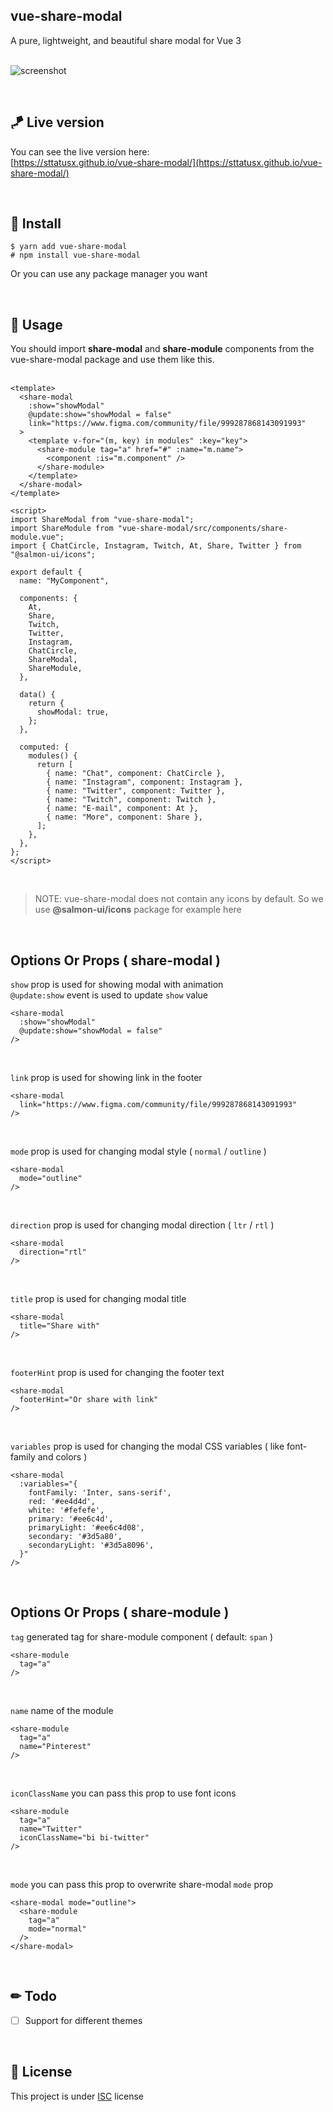 
## vue-share-modal

A pure, lightweight, and beautiful share modal for Vue 3  
  ‌

![screenshot](https://github.com/sttatusx/vue-share-modal/raw/master/screenshot.png)  

  ‌

## 🪁 Live version
You can see the live version here:  
[https://sttatusx.github.io/vue-share-modal/](https://sttatusx.github.io/vue-share-modal/)

  ‌

## 💾 Install

```shell
$ yarn add vue-share-modal
# npm install vue-share-modal
```
Or you can use any package manager you want

  ‌

## 🚀 Usage

You should import **share-modal** and **share-module** components from the vue-share-modal 
package and use them like this.  
  ‌

```vue
<template>
  <share-modal
    :show="showModal"
    @update:show="showModal = false"
    link="https://www.figma.com/community/file/999287868143091993"
  >
    <template v-for="(m, key) in modules" :key="key">
      <share-module tag="a" href="#" :name="m.name">
        <component :is="m.component" />
      </share-module>
    </template>
  </share-modal>
</template>

<script>
import ShareModal from "vue-share-modal";
import ShareModule from "vue-share-modal/src/components/share-module.vue";
import { ChatCircle, Instagram, Twitch, At, Share, Twitter } from "@salmon-ui/icons";

export default {
  name: "MyComponent",

  components: {
    At,
    Share,
    Twitch,
    Twitter,
    Instagram,
    ChatCircle,
    ShareModal,
    ShareModule,
  },

  data() {
    return {
      showModal: true,
    };
  },

  computed: {
    modules() {
      return [
        { name: "Chat", component: ChatCircle },
        { name: "Instagram", component: Instagram },
        { name: "Twitter", component: Twitter },
        { name: "Twitch", component: Twitch },
        { name: "E-mail", component: At },
        { name: "More", component: Share },
      ];
    },
  },
};
</script>
```
  ‌

> NOTE: vue-share-modal does not contain any icons by default. So we use **@salmon-ui/icons** package for example here

  ‌
  
## Options Or Props ( share-modal )

```show``` prop is used for showing modal with animation  
```@update:show``` event is used to update ```show``` value  

```vue
<share-modal
  :show="showModal"
  @update:show="showModal = false"
/>
```

  ‌
  
```link``` prop is used for showing link in the footer  

```vue
<share-modal
  link="https://www.figma.com/community/file/999287868143091993"
/>
```

  ‌
  
```mode``` prop is used for changing modal style ( ```normal``` / ```outline``` )  

```vue
<share-modal
  mode="outline"
/>
```

  ‌
  
```direction``` prop is used for changing modal direction ( ```ltr``` / ```rtl``` )  

```vue
<share-modal
  direction="rtl"
/>
```

  ‌
  
```title``` prop is used for changing modal title  

```vue
<share-modal
  title="Share with"
/>
```

  ‌
  
```footerHint``` prop is used for changing the footer text  

```vue
<share-modal
  footerHint="Or share with link"
/>
```

  ‌
  
```variables``` prop is used for changing the modal CSS variables ( like font-family and colors )  

```vue
<share-modal
  :variables="{
    fontFamily: 'Inter, sans-serif',
    red: '#ee4d4d',
    white: '#fefefe',
    primary: '#ee6c4d',
    primaryLight: '#ee6c4d08',
    secondary: '#3d5a80',
    secondaryLight: '#3d5a8096',
  }"
/>
```

  ‌
  

## Options Or Props ( share-module )

```tag``` generated tag for share-module component ( default: ```span``` )   

```vue
<share-module
  tag="a"
/>
```

  ‌
  
```name``` name of the module   

```vue
<share-module
  tag="a"
  name="Pinterest"
/>
```

  ‌
  

```iconClassName``` you can pass this prop to use font icons   

```vue
<share-module
  tag="a"
  name="Twitter"
  iconClassName="bi bi-twitter"
/>
```

  ‌
  
```mode``` you can pass this prop to overwrite share-modal ```mode``` prop   

```vue
<share-modal mode="outline">
  <share-module
    tag="a"
    mode="normal"
  />
</share-modal>
```

  ‌

## ✏ Todo

- [ ] Support for different themes

  ‌

## 📝 License

This project is under [ISC](https://github.com/sttatusx/vue-share-modal/blob/master/LICENSE) license
